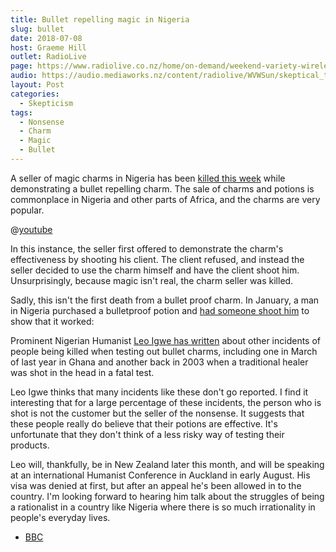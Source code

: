 ```yaml
---
title: Bullet repelling magic in Nigeria
slug: bullet
date: 2018-07-08
host: Graeme Hill
outlet: RadioLive
page: https://www.radiolive.co.nz/home/on-demand/weekend-variety-wireless/2018/07/skeptical-thoughts--aids-denialism-and-bullet-repellent.html
audio: https://audio.mediaworks.nz/content/radiolive/WVWSun/skeptical_thoughts.mp3
layout: Post
categories:
  - Skepticism
tags:
  - Nonsense
  - Charm
  - Magic
  - Bullet
---
```


A seller of magic charms in Nigeria has been [killed this week](http://punchng.com/herbalist-dies-as-client-tests-bullet-repelling-charms-on-him/) while demonstrating a bullet repelling charm. The sale of charms and potions is commonplace in Nigeria and other parts of Africa, and the charms are very popular.

<!-- more -->

@[youtube](https://youtu.be/RdVhKkcxg3Y?t=15s)

In this instance, the seller first offered to demonstrate the charm's effectiveness by shooting his client. The client refused, and instead the seller decided to use the charm himself and have the client shoot him. Unsurprisingly, because magic isn't real, the charm seller was killed.

Sadly, this isn't the first death from a bullet proof charm. In January, a man in Nigeria purchased a bulletproof potion and [had someone shoot him](http://punchng.com/man-dies-as-bulletproof-charm-fails/) to show that it worked:

Prominent Nigerian Humanist [Leo Igwe has written](https://www.thetrentonline.com/leo-igwe-african-superstition/) about other incidents of people being killed when testing out bullet charms, including one in March of last year in Ghana and another back in 2003 when a traditional healer was shot in the head in a fatal test.

Leo Igwe thinks that many incidents like these don't go reported. I find it interesting that for a large percentage of these incidents, the person who is shot is not the customer but the seller of the nonsense. It suggests that these people really do believe that their potions are effective. It's unfortunate that they don't think of a less risky way of testing their products.

Leo will, thankfully, be in New Zealand later this month, and will be speaking at an international Humanist Conference in Auckland in early August. His visa was denied at first, but after an appeal he's been allowed in to the country. I'm looking forward to hearing him talk about the struggles of being a rationalist in a country like Nigeria where there is so much irrationality in people's everyday lives.

- [BBC](https://www.bbc.com/news/world-africa-44724700)
